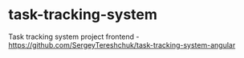 # task-tracking-system
Task tracking system project
frontend - https://github.com/SergeyTereshchuk/task-tracking-system-angular

